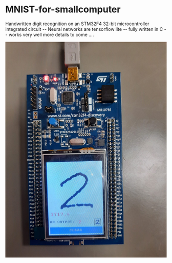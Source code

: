 # MNIST-for-smallcomputer
Handwritten digit recognition on an STM32F4 32-bit microcontroller integrated circuit
-- Neural networks are tensorflow lite
-- fully written in C
-- works very well
more details to come ....

![alt text](/img/stm32.jpg)


